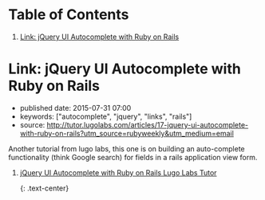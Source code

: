 
# Table of Contents

1.  [Link: jQuery UI Autocomplete with Ruby on Rails](#link-jquery-ui-autocomplete-with-ruby-on-rails)


<a id="link-jquery-ui-autocomplete-with-ruby-on-rails"></a>

# Link: jQuery UI Autocomplete with Ruby on Rails

-   published date: 2015-07-31 07:00
-   keywords: ["autocomplete", "jquery", "links", "rails"]
-   source: <http://tutor.lugolabs.com/articles/17-jquery-ui-autocomplete-with-ruby-on-rails?utm_source=rubyweekly&utm_medium=email>

Another tutorial from lugo labs, this one is on building an auto-complete functionality (think Google search) for fields in a rails application view form.

1.  [jQuery UI Autocomplete with Ruby on Rails Lugo Labs Tutor](http://tutor.lugolabs.com/articles/17-jquery-ui-autocomplete-with-ruby-on-rails?utm_source=rubyweekly&utm_medium=email)

    {: .text-center}

